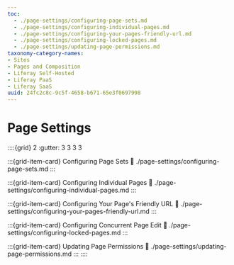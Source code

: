 ```yaml
---
toc:
  - ./page-settings/configuring-page-sets.md
  - ./page-settings/configuring-individual-pages.md
  - ./page-settings/configuring-your-pages-friendly-url.md
  - ./page-settings/configuring-locked-pages.md
  - ./page-settings/updating-page-permissions.md
taxonomy-category-names:
- Sites
- Pages and Composition
- Liferay Self-Hosted
- Liferay PaaS
- Liferay SaaS
uuid: 24fc2c8c-9c5f-4658-b671-65e3f0697998
---
```

# Page Settings

::::{grid} 2
:gutter: 3 3 3 3

:::{grid-item-card} Configuring Page Sets
:link: ./page-settings/configuring-page-sets.md
:::

:::{grid-item-card} Configuring Individual Pages
:link: ./page-settings/configuring-individual-pages.md
:::

:::{grid-item-card} Configuring Your Page's Friendly URL
:link: ./page-settings/configuring-your-pages-friendly-url.md
:::

:::{grid-item-card} Configuring Concurrent Page Edit
:link: ./page-settings/configuring-locked-pages.md
:::

:::{grid-item-card} Updating Page Permissions
:link: ./page-settings/updating-page-permissions.md
:::
::::
